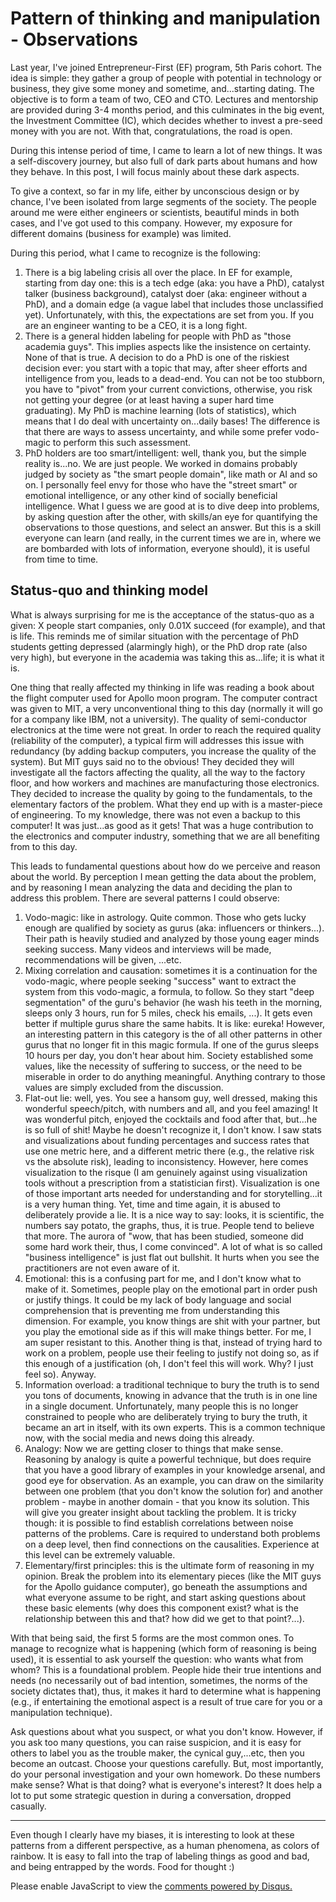 # Pattern of thinking and manipulation - Observations

Last year, I've joined Entrepreneur-First (EF) program, 5th Paris cohort. The idea is simple: they gather a group of people with potential in technology or business, they give some money and sometime, and...starting dating. The objective is to form a team of two, CEO and CTO. Lectures and mentorship are provided during 3-4 months period, and this culminates in the big event, the Investment Committee (IC), which decides whether to invest a pre-seed money with you are not. With that, congratulations, the road is open.

During this intense period of time, I came to learn a lot of new things. It was a self-discovery journey, but also full of dark parts about humans and how they behave. In this post, I will focus mainly about these dark aspects. 

To give a context, so far in my life, either by unconscious design or by chance, I've been isolated from large segments of the society. The people around me were either engineers or scientists, beautiful minds in both cases, and I've got used to this company. However, my exposure for different domains (business for example) was limited.

During this period, what I came to recognize is the following:
1. There is a big labeling crisis all over the place. In EF for example, starting from day one: this is a tech edge (aka: you have a PhD), catalyst talker (business background), catalyst doer (aka: engineer without a PhD), and a domain edge (a vague label that includes those unclassified yet). Unfortunately, with this, the expectations are set from you. If you are an engineer wanting to be a CEO, it is a long fight.
2. There is a general hidden labeling for people with PhD as "those academia guys". This implies aspects like the insistence on certainty. None of that is true. A decision to do a PhD is one of the riskiest decision ever: you start with a topic that may, after sheer efforts and intelligence from you, leads to a dead-end. You can not be too stubborn, you have to "pivot" from your current convictions, otherwise, you risk not getting your degree (or at least having a super hard time graduating). My PhD is machine learning (lots of statistics), which means that I do deal with uncertainty on...daily bases! The difference is that there are ways to assess uncertainty, and while some prefer vodo-magic to perform this such assessment. 
3. PhD holders are too smart/intelligent: well, thank you, but the simple reality is...no. We are just people. We worked in domains probably judged by society as "the smart people domain", like math or AI and so on. I personally feel envy for those who have the "street smart" or emotional intelligence, or any other kind of socially beneficial intelligence. What I guess we are good at is to dive deep into problems, by asking question after the other, with skills/an eye for quantifying the observations to those questions, and select an answer. But this is a skill everyone can learn (and really, in the current times we are in, where we are bombarded with lots of information, everyone should), it is useful from time to time. 

## Status-quo and thinking model
What is always surprising for me is the acceptance of the status-quo as a given: X people start companies, only 0.01X succeed (for example), and that is life. This reminds me of similar situation with the percentage of PhD students getting depressed (alarmingly high), or the PhD drop rate (also very high), but everyone in the academia was taking this as...life; it is what it is.

One thing that really affected my thinking in life was reading a book about the flight computer used for Apollo moon program. The computer contract was given to MIT, a very unconventional thing to this day (normally it will go for a company like IBM, not a university). The quality of semi-conductor electronics at the time were not great. In order to reach the required quality (reliability of the computer), a typical firm will addresses this issue with redundancy (by adding backup computers, you increase the quality of the system). But MIT guys said no to the obvious! They decided they will investigate all the factors affecting the quality, all the way to the factory floor, and how workers and machines are manufacturing those electronics. They decided to increase the quality by going to the fundamentals, to the elementary factors of the problem. What they end up with is a master-piece of engineering. To my knowledge, there was not even a backup to this computer! It was just...as good as it gets! That was a huge contribution to the electronics and computer industry, something that we are all benefiting from to this day.

This leads to fundamental questions about how do we perceive and reason about the world. By perception I mean getting the data about the problem, and by reasoning I mean analyzing the data and deciding the plan to address this problem. There are several patterns I could observe:
1. Vodo-magic: like in astrology. Quite common. Those who gets lucky enough are qualified by society as gurus (aka: influencers or thinkers...). Their path is heavily studied and analyzed by those young eager minds seeking success. Many videos and interviews will be made, recommendations will be given, ...etc. 
2. Mixing correlation and causation: sometimes it is a continuation for the vodo-magic, where people seeking "success" want to extract the system from this vodo-magic, a formula, to follow. So they start "deep segmentation" of the guru's behavior (he wash his teeth in the morning, sleeps only 3 hours, run for 5 miles, check his emails, ...). It gets even better if multiple gurus share the same habits. It is like: eureka! However, an interesting pattern in this category is the of all other patterns in other gurus that no longer fit in this magic formula. If one of the gurus sleeps 10 hours per day, you don't hear about him. Society established some values, like the necessity of suffering to success, or the need to be miserable in order to do anything meaningful. Anything contrary to those values are simply excluded from the discussion.
3. Flat-out lie: well, yes. You see a hansom guy, well dressed, making this wonderful speech/pitch, with numbers and all, and you feel amazing! It was wonderful pitch, enjoyed the cocktails and food after that, but...he is so full of shit! Maybe he doesn't recognize it, I don't know. I saw stats and visualizations about funding percentages and success rates that use one metric here, and a different metric there (e.g., the relative risk vs the absolute risk), leading to inconsistency. However, here comes visualization to the risque (I am genuinely against using visualization tools without a prescription from a statistician first). Visualization is one of those important arts needed for understanding and for storytelling...it is a very human thing. Yet, time and time again, it is abused to deliberately provide a lie. It is a nice way to say: looks, it is scientific, the numbers say potato, the graphs, thus, it is true. People tend to believe that more. The aurora of "wow, that has been studied, someone did some hard work their, thus, I come convinced". A lot of what is so called "business intelligence" is just flat out bullshit. It hurts when you see the practitioners are not even aware of it. 
4. Emotional: this is a confusing part for me, and I don't know what to make of it. Sometimes, people play on the emotional part in order push or justify things. It could be my lack of body language and social comprehension that is preventing me from understanding this dimension. For example, you know things are shit with your partner, but you play the emotional side as if this will make things better. For me, I am super resistant to this. Another thing is that, instead of trying hard to work on a problem, people use their feeling to justify not doing so, as if this enough of a justification (oh, I don't feel this will work. Why? I just feel so). Anyway.
5. Information overload: a traditional technique to bury the truth is to send you tons of documents, knowing in advance that the truth is in one line in a single document. Unfortunately, many people this is no longer constrained to people who are deliberately trying to bury the truth, it became an art in itself, with its own experts. This is a common technique now, with the social media and news doing this already. 
6. Analogy: Now we are getting closer to things that make sense. Reasoning by analogy is quite a powerful technique, but does require that you have a good library of examples in your knowledge arsenal, and good eye for observation. As an example, you can draw on the similarity between one problem (that you don't know the solution for) and another problem - maybe in another domain - that you know its solution. This will give you greater insight about tackling the problem. It is tricky though: it is possible to find establish correlations between noise patterns of the problems. Care is required to understand both problems on a deep level, then find connections on the causalities. Experience at this level can be extremely valuable.
7. Elementary/first principles: this is the ultimate form of reasoning in my opinion. Break the problem into its elementary pieces (like the MIT guys for the Apollo guidance computer), go beneath the assumptions and what everyone assume to be right, and start asking questions about these basic elements (why does this component exist? what is the relationship between this and that? how did we get to that point?...). 

With that being said, the first 5 forms are the most common ones. To manage to recognize what is happening (which form of reasoning is being used), it is essential to ask yourself the question: who wants what from whom? This is a foundational problem. People hide their true intentions and needs (no necessarily out of bad intention, sometimes, the norms of the society dictates that), thus, it makes it hard to determine what is happening (e.g., if entertaining the emotional aspect is a result of true care for you or a manipulation technique). 

Ask questions about what you suspect, or what you don't know. However, if you ask too many questions, you can raise suspicion, and it is easy for others to label you as the trouble maker, the cynical guy,...etc, then you become an outcast. Choose your questions carefully. But, most importantly, do your personal investigation and your own homework. Do these numbers make sense? What is that doing? what is everyone's interest? It does help a lot to put some strategic question in during a conversation, dropped casually.

---
Even though I clearly have my biases, it is interesting to look at these patterns from a different perspective, as a human phenomena, as colors of rainbow. It is easy to fall into the trap of labeling things as good and bad, and being entrapped by the words. Food for thought :)

<div id="disqus_thread"></div>
<script>
    /**
    *  RECOMMENDED CONFIGURATION VARIABLES: EDIT AND UNCOMMENT THE SECTION BELOW TO INSERT DYNAMIC VALUES FROM YOUR PLATFORM OR CMS.
    *  LEARN WHY DEFINING THESE VARIABLES IS IMPORTANT: https://disqus.com/admin/universalcode/#configuration-variables    */
    /*
    var disqus_config = function () {
    this.page.url = PAGE_URL;  // Replace PAGE_URL with your page's canonical URL variable
    this.page.identifier = PAGE_IDENTIFIER; // Replace PAGE_IDENTIFIER with your page's unique identifier variable
    };
    */
    (function() { // DON'T EDIT BELOW THIS LINE
    var d = document, s = d.createElement('script');
    s.src = 'https://osm3000-github-io.disqus.com/embed.js';
    s.setAttribute('data-timestamp', +new Date());
    (d.head || d.body).appendChild(s);
    })();
</script>
<noscript>Please enable JavaScript to view the <a href="https://disqus.com/?ref_noscript">comments powered by Disqus.</a></noscript>
